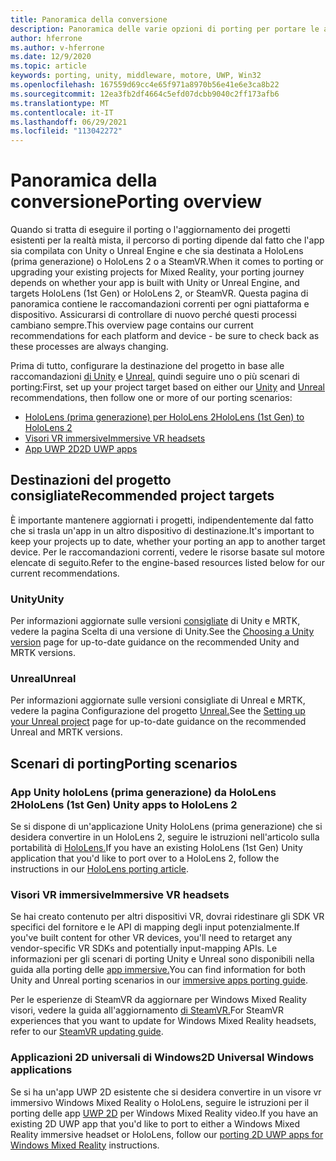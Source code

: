 ```yaml
---
title: Panoramica della conversione
description: Panoramica delle varie opzioni di porting per portare le applicazioni esistenti in Realtà mista per HoloLens e VR.
author: hferrone
ms.author: v-hferrone
ms.date: 12/9/2020
ms.topic: article
keywords: porting, unity, middleware, motore, UWP, Win32
ms.openlocfilehash: 167559d69cc4e65f971a8970b56e41e6e3ca8b22
ms.sourcegitcommit: 12ea3fb2df4664c5efd07dcbb9040c2ff173afb6
ms.translationtype: MT
ms.contentlocale: it-IT
ms.lasthandoff: 06/29/2021
ms.locfileid: "113042272"
---
```

# <a name="porting-overview"></a><span data-ttu-id="2a77b-104">Panoramica della conversione</span><span class="sxs-lookup"><span data-stu-id="2a77b-104">Porting overview</span></span>

<span data-ttu-id="2a77b-105">Quando si tratta di eseguire il porting o l'aggiornamento dei progetti esistenti per la realtà mista, il percorso di porting dipende dal fatto che l'app sia compilata con Unity o Unreal Engine e che sia destinata a HoloLens (prima generazione) o HoloLens 2 o a SteamVR.</span><span class="sxs-lookup"><span data-stu-id="2a77b-105">When it comes to porting or upgrading your existing projects for Mixed Reality, your porting journey depends on whether your app is built with Unity or Unreal Engine, and targets HoloLens (1st Gen) or HoloLens 2, or SteamVR.</span></span> <span data-ttu-id="2a77b-106">Questa pagina di panoramica contiene le raccomandazioni correnti per ogni piattaforma e dispositivo. Assicurarsi di controllare di nuovo perché questi processi cambiano sempre.</span><span class="sxs-lookup"><span data-stu-id="2a77b-106">This overview page contains our current recommendations for each platform and device - be sure to check back as these processes are always changing.</span></span>

<span data-ttu-id="2a77b-107">Prima di tutto, configurare la destinazione del progetto in base alle raccomandazioni [di Unity](#unity) e [Unreal,](#unreal) quindi seguire uno o più scenari di porting:</span><span class="sxs-lookup"><span data-stu-id="2a77b-107">First, set up your project target based on either our [Unity](#unity) and [Unreal](#unreal) recommendations, then follow one or more of our porting scenarios:</span></span>

- [<span data-ttu-id="2a77b-108">HoloLens (prima generazione) per HoloLens 2</span><span class="sxs-lookup"><span data-stu-id="2a77b-108">HoloLens (1st Gen) to HoloLens 2</span></span>](#hololens-1st-gen-unity-apps-to-hololens-2)
- [<span data-ttu-id="2a77b-109">Visori VR immersive</span><span class="sxs-lookup"><span data-stu-id="2a77b-109">Immersive VR headsets</span></span>](#immersive-vr-headsets)
- [<span data-ttu-id="2a77b-110">App UWP 2D</span><span class="sxs-lookup"><span data-stu-id="2a77b-110">2D UWP apps</span></span>](#2d-universal-windows-applications)

## <a name="recommended-project-targets"></a><span data-ttu-id="2a77b-111">Destinazioni del progetto consigliate</span><span class="sxs-lookup"><span data-stu-id="2a77b-111">Recommended project targets</span></span>

<span data-ttu-id="2a77b-112">È importante mantenere aggiornati i progetti, indipendentemente dal fatto che si trasla un'app in un altro dispositivo di destinazione.</span><span class="sxs-lookup"><span data-stu-id="2a77b-112">It's important to keep your projects up to date, whether your porting an app to another target device.</span></span> <span data-ttu-id="2a77b-113">Per le raccomandazioni correnti, vedere le risorse basate sul motore elencate di seguito.</span><span class="sxs-lookup"><span data-stu-id="2a77b-113">Refer to the engine-based resources listed below for our current recommendations.</span></span>

### <a name="unity"></a><span data-ttu-id="2a77b-114">Unity</span><span class="sxs-lookup"><span data-stu-id="2a77b-114">Unity</span></span>

<span data-ttu-id="2a77b-115">Per informazioni aggiornate sulle versioni [consigliate](../unity/choosing-unity-version.md) di Unity e MRTK, vedere la pagina Scelta di una versione di Unity.</span><span class="sxs-lookup"><span data-stu-id="2a77b-115">See the [Choosing a Unity version](../unity/choosing-unity-version.md) page for up-to-date guidance on the recommended Unity and MRTK versions.</span></span>

### <a name="unreal"></a><span data-ttu-id="2a77b-116">Unreal</span><span class="sxs-lookup"><span data-stu-id="2a77b-116">Unreal</span></span>

<span data-ttu-id="2a77b-117">Per informazioni aggiornate sulle versioni consigliate di Unreal e MRTK, vedere la pagina Configurazione del progetto [Unreal.](../unreal/unreal-project-setup.md)</span><span class="sxs-lookup"><span data-stu-id="2a77b-117">See the [Setting up your Unreal project](../unreal/unreal-project-setup.md) page for up-to-date guidance on the recommended Unreal and MRTK versions.</span></span>

## <a name="porting-scenarios"></a><span data-ttu-id="2a77b-118">Scenari di porting</span><span class="sxs-lookup"><span data-stu-id="2a77b-118">Porting scenarios</span></span>

### <a name="hololens-1st-gen-unity-apps-to-hololens-2"></a><span data-ttu-id="2a77b-119">App Unity holoLens (prima generazione) da HoloLens 2</span><span class="sxs-lookup"><span data-stu-id="2a77b-119">HoloLens (1st Gen) Unity apps to HoloLens 2</span></span>

<span data-ttu-id="2a77b-120">Se si dispone di un'applicazione Unity HoloLens (prima generazione) che si desidera convertire in un HoloLens 2, seguire le istruzioni nell'articolo sulla portabilità di [HoloLens.](./porting-hl1-hl2.md)</span><span class="sxs-lookup"><span data-stu-id="2a77b-120">If you have an existing HoloLens (1st Gen) Unity application that you'd like to port over to a HoloLens 2, follow the instructions in our [HoloLens porting article](./porting-hl1-hl2.md).</span></span>

### <a name="immersive-vr-headsets"></a><span data-ttu-id="2a77b-121">Visori VR immersive</span><span class="sxs-lookup"><span data-stu-id="2a77b-121">Immersive VR headsets</span></span>

<span data-ttu-id="2a77b-122">Se hai creato contenuto per altri dispositivi VR, dovrai ridestinare gli SDK VR specifici del fornitore e le API di mapping degli input potenzialmente.</span><span class="sxs-lookup"><span data-stu-id="2a77b-122">If you've built content for other VR devices, you'll need to retarget any vendor-specific VR SDKs and potentially input-mapping APIs.</span></span> <span data-ttu-id="2a77b-123">Le informazioni per gli scenari di porting Unity e Unreal sono disponibili nella guida alla porting delle [app immersive.](porting-guides.md)</span><span class="sxs-lookup"><span data-stu-id="2a77b-123">You can find information for both Unity and Unreal porting scenarios in our [immersive apps porting guide](porting-guides.md).</span></span>

<span data-ttu-id="2a77b-124">Per le esperienze di SteamVR da aggiornare per Windows Mixed Reality visori, vedere la guida all'aggiornamento [di SteamVR.](updating-your-steamvr-application-for-windows-mixed-reality.md)</span><span class="sxs-lookup"><span data-stu-id="2a77b-124">For SteamVR experiences that you want to update for Windows Mixed Reality headsets, refer to our [SteamVR updating guide](updating-your-steamvr-application-for-windows-mixed-reality.md).</span></span>

### <a name="2d-universal-windows-applications"></a><span data-ttu-id="2a77b-125">Applicazioni 2D universali di Windows</span><span class="sxs-lookup"><span data-stu-id="2a77b-125">2D Universal Windows applications</span></span>

<span data-ttu-id="2a77b-126">Se si ha un'app UWP 2D esistente che si desidera convertire in un visore vr immersivo Windows Mixed Reality o HoloLens, seguire le istruzioni per il porting delle app [UWP 2D](building-2d-apps.md) per Windows Mixed Reality video.</span><span class="sxs-lookup"><span data-stu-id="2a77b-126">If you have an existing 2D UWP app that you'd like to port to either a Windows Mixed Reality immersive headset or HoloLens, follow our [porting 2D UWP apps for Windows Mixed Reality](building-2d-apps.md) instructions.</span></span>